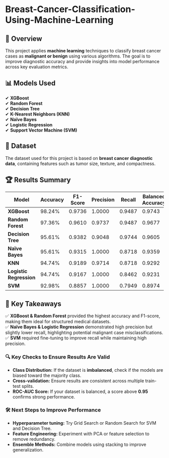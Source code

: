 # Breast-Cancer-Classification-Using-Machine-Learning

## 📖 **Overview**  
This project applies **machine learning** techniques to classify breast cancer cases as **malignant or benign** using various algorithms. The goal is to improve diagnostic accuracy and provide insights into model performance across key evaluation metrics.  

## 📊 **Models Used**  
✔ **XGBoost**  
✔ **Random Forest**  
✔ **Decision Tree**  
✔ **K-Nearest Neighbors (KNN)**  
✔ **Naïve Bayes**  
✔ **Logistic Regression**  
✔ **Support Vector Machine (SVM)**  

## 📂 **Dataset**  
The dataset used for this project is based on **breast cancer diagnostic data**, containing features such as tumor size, texture, and compactness.  

## 🏆 **Results Summary**  

| Model               | Accuracy | F1-Score | Precision | Recall  | Balanced Accuracy |
|---------------------|----------|----------|-----------|---------|------------------|
| **XGBoost**        | 98.24%   | 0.9736   | 1.0000    | 0.9487  | 0.9743          |
| **Random Forest**  | 97.36%   | 0.9610   | 0.9737    | 0.9487  | 0.9677          |
| **Decision Tree**  | 95.61%   | 0.9382   | 0.9048    | 0.9744  | 0.9605          |
| **Naïve Bayes**    | 95.61%   | 0.9315   | 1.0000    | 0.8718  | 0.9359          |
| **KNN**            | 94.74%   | 0.9189   | 0.9714    | 0.8718  | 0.9292          |
| **Logistic Regression** | 94.74% | 0.9167   | 1.0000    | 0.8462  | 0.9231          |
| **SVM**            | 92.98%   | 0.8857   | 1.0000    | 0.7949  | 0.8974          |

## 🔬 **Key Takeaways**  
✅ **XGBoost & Random Forest** provided the highest accuracy and F1-score, making them ideal for structured medical datasets.  
✅ **Naïve Bayes & Logistic Regression** demonstrated high precision but slightly lower recall, highlighting potential malignant case misclassifications.  
✅ **SVM** required fine-tuning to improve recall while maintaining high precision.  

### 🔍 **Key Checks to Ensure Results Are Valid**
- **Class Distribution:** If the dataset is **imbalanced**, check if the models are biased toward the majority class.
- **Cross-validation:** Ensure results are consistent across multiple train-test splits.
- **ROC-AUC Score:** If your dataset is balanced, a score above **0.95** confirms strong performance.

### 🛠 **Next Steps to Improve Performance**
- **Hyperparameter tuning:** Try Grid Search or Random Search for SVM and Decision Tree.
- **Feature Engineering:** Experiment with PCA or feature selection to remove redundancy.
- **Ensemble Methods:** Combine models using stacking to improve generalization.
